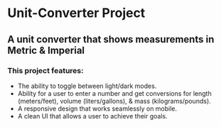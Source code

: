 # Unit-Converter Project

## A unit converter that shows measurements in Metric &amp; Imperial

### This project features:
- The ability to toggle between light/dark modes.
- Ability for a user to enter a number and get conversions for length (meters/feet), volume (liters/gallons), & mass (kilograms/pounds).
- A responsive design that works seamlessly on mobile.
- A clean UI that allows a user to achieve their goals.  
